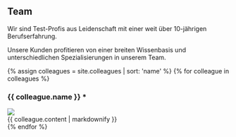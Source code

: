 ## Team

Wir sind Test-Profis aus Leidenschaft mit einer weit über 10-jährigen Berufserfahrung.

Unsere Kunden profitieren von einer breiten Wissenbasis und
unterschiedlichen Spezialisierungen in unserem Team.

{% assign colleagues = site.colleagues | sort: 'name' %}
{% for colleague in colleagues %}

  <div class="colleague">
    <h3 class="name">{{ colleague.name }} *</h3> 
    <div class="content">
      <img src="{{ colleague.avatar | relative_url }}" />
      <div class="text">
        {{ colleague.content | markdownify }}
      </div>
    </div>
  </div>
{% endfor %}
